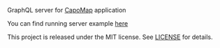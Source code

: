 GraphQL server for [CapoMap](https://github.com/HappySwifter/CapoMap) application

You can find running server example [here](http://3.122.15.128:8080/graphiql)


This project is released under the MIT license. See [LICENSE](https://github.com/noahemmet/GraphQLRouteCollection/blob/master/LICENSE) for details.
